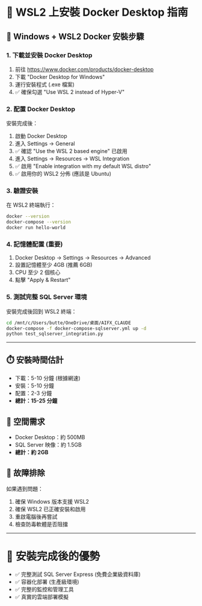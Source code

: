# 🐳 WSL2 上安裝 Docker Desktop 指南

## 🎯 Windows + WSL2 Docker 安裝步驟

### **1. 下載並安裝 Docker Desktop**
1. 前往 https://www.docker.com/products/docker-desktop
2. 下載 "Docker Desktop for Windows"
3. 運行安裝程式 (.exe 檔案)
4. ✅ 確保勾選 "Use WSL 2 instead of Hyper-V"

### **2. 配置 Docker Desktop**
安裝完成後：
1. 啟動 Docker Desktop
2. 進入 Settings → General
3. ✅ 確認 "Use the WSL 2 based engine" 已啟用
4. 進入 Settings → Resources → WSL Integration
5. ✅ 啟用 "Enable integration with my default WSL distro"
6. ✅ 啟用你的 WSL2 分佈 (應該是 Ubuntu)

### **3. 驗證安裝**
在 WSL2 終端執行：
```bash
docker --version
docker-compose --version
docker run hello-world
```

### **4. 記憶體配置 (重要)**
1. Docker Desktop → Settings → Resources → Advanced
2. 設置記憶體至少 4GB (推薦 6GB)
3. CPU 至少 2 個核心
4. 點擊 "Apply & Restart"

### **5. 測試完整 SQL Server 環境**
安裝完成後回到 WSL2 終端：
```bash
cd /mnt/c/Users/butte/OneDrive/桌面/AIFX_CLAUDE
docker-compose -f docker-compose-sqlserver.yml up -d
python test_sqlserver_integration.py
```

---

## ⏱️ 安裝時間估計
- 下載：5-10 分鐘 (根據網速)
- 安裝：5-10 分鐘
- 配置：2-3 分鐘
- **總計：15-25 分鐘**

## 💾 空間需求
- Docker Desktop：約 500MB
- SQL Server 映像：約 1.5GB
- **總計：約 2GB**

## 🔧 故障排除
如果遇到問題：
1. 確保 Windows 版本支援 WSL2
2. 確保 WSL2 已正確安裝和啟用
3. 重啟電腦後再嘗試
4. 檢查防毒軟體是否阻擋

---

# 🚀 安裝完成後的優勢
- ✅ 完整測試 SQL Server Express (免費企業級資料庫)
- ✅ 容器化部署 (生產級環境)
- ✅ 完整的監控和管理工具
- ✅ 真實的雲端部署模擬